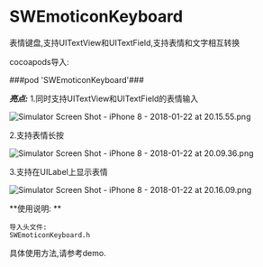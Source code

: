 # SWEmoticonKeyboard
表情键盘,支持UITextView和UITextField,支持表情和文字相互转换

cocoapods导入:

###pod 'SWEmoticonKeyboard'### 

***亮点:***
1.同时支持UITextView和UITextField的表情输入

![Simulator Screen Shot - iPhone 8 - 2018-01-22 at 20.15.55.png](https://raw.githubusercontent.com/zhoushaowen/SWEmoticonKeyboard/master/screenshot/Simulator%20Screen%20Shot%20-%20iPhone%208%20-%202018-01-22%20at%2020.15.55.png)

2.支持表情长按

![Simulator Screen Shot - iPhone 8 - 2018-01-22 at 20.09.36.png](https://raw.githubusercontent.com/zhoushaowen/SWEmoticonKeyboard/master/screenshot/Simulator%20Screen%20Shot%20-%20iPhone%208%20-%202018-01-22%20at%2020.09.36.png)

3.支持在UILabel上显示表情

![Simulator Screen Shot - iPhone 8 - 2018-01-22 at 20.16.09.png](https://raw.githubusercontent.com/zhoushaowen/SWEmoticonKeyboard/master/screenshot/Simulator%20Screen%20Shot%20-%20iPhone%208%20-%202018-01-22%20at%2020.16.09.png)

**使用说明:
**
```
导入头文件:
SWEmoticonKeyboard.h
```
具体使用方法,请参考demo.
